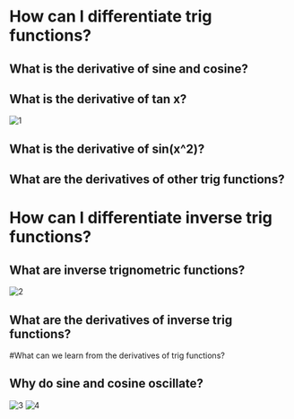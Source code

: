 # How can I differentiate trig functions?
## What is the derivative of sine and cosine?
## What is the derivative of tan x?
![1](https://d.pr/1a6CU+)
## What is the derivative of sin(x^2)?
## What are the derivatives of other trig functions?
# How can I differentiate inverse trig functions?
## What are inverse trignometric functions?
![2](https://d.pr/nKpM+)
## What are the derivatives of inverse trig functions?
#What can we learn from the derivatives of trig functions?
## Why do sine and cosine oscillate?
![3](https://d.pr/13pd9+)
![4](https://d.pr/KSHa+)
